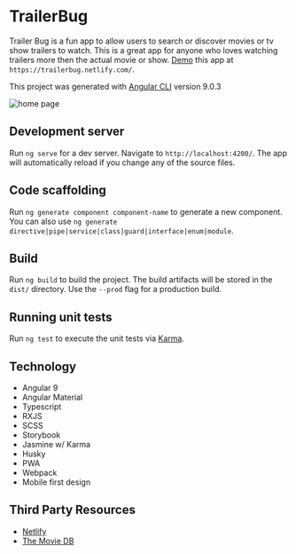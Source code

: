 # TrailerBug

Trailer Bug is a fun app to allow users to search or discover movies or tv show trailers to watch. This is a great app for anyone who loves watching trailers more then the actual movie or show. [Demo](https://trailerbug.netlify.com/) this app at `https://trailerbug.netlify.com/`. 

This project was generated with [Angular CLI](https://github.com/angular/angular-cli) version 9.0.3

<img src="./src/assets/img/screen-shot-1.png" alt="home page">

## Development server

Run `ng serve` for a dev server. Navigate to `http://localhost:4200/`. The app will automatically reload if you change any of the source files.

## Code scaffolding

Run `ng generate component component-name` to generate a new component. You can also use `ng generate directive|pipe|service|class|guard|interface|enum|module`.

## Build

Run `ng build` to build the project. The build artifacts will be stored in the `dist/` directory. Use the `--prod` flag for a production build.

## Running unit tests

Run `ng test` to execute the unit tests via [Karma](https://karma-runner.github.io).

## Technology

<ul>
  <li>Angular 9</li>
  <li>Angular Material</li>
  <li>Typescript</li>
  <li>RXJS</li>
  <li>SCSS</li>
  <li>Storybook</li>
  <li>Jasmine w/ Karma</li>
  <li>Husky</li>
  <li>PWA</li>
  <li>Webpack</li>
  <li>Mobile first design</li>
</ul>

## Third Party Resources

<ul>
  <li><a href="https://www.netlify.com/">Netlify</a></li>
  <li><a href="https://www.themoviedb.org/">The Movie DB</a></li>
</ul>